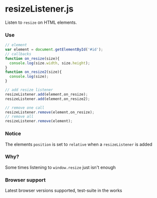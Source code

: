 resizeListener.js
==============

Listen to `resize` on HTML elements.

### Use
```javascript
// element
var element = document.getElementById('#id');
// callbacks
function on_resize(size){
  console.log(size.width, size.height);
}
function on_resize2(size){
  console.log(size);
}

// add resize listener
resizeListener.add(element,on_resize);
resizeListener.add(element,on_resize2);

// remove one call
resizeListener.remove(element,on_resize);
// remove all
resizeListener.remove(element);
```

### Notice
The elements `position` is set to `relative` when a `resizeListener` is added

### Why?
Some times listening to `window.resize` just isn't enough

### Browser support
Latest browser versions supported, test-suite in the works
